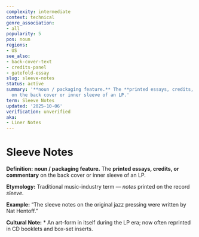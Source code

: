 ```yaml
---
complexity: intermediate
context: technical
genre_association:
- all
popularity: 5
pos: noun
regions:
- US
see_also:
- back-cover-text
- credits-panel
- gatefold-essay
slug: sleeve-notes
status: active
summary: '**noun / packaging feature.** The **printed essays, credits, or commentary**
  on the back cover or inner sleeve of an LP.'
term: Sleeve Notes
updated: '2025-10-06'
verification: unverified
aka:
- Liner Notes
---
```


# Sleeve Notes

**Definition:** **noun / packaging feature.** The **printed essays, credits, or commentary** on the back cover or inner sleeve of an LP.

**Etymology:** Traditional music-industry term — *notes* printed on the record *sleeve*.

**Example:** “The sleeve notes on the original jazz pressing were written by Nat Hentoff.”

**Cultural Note:** * An art-form in itself during the LP era; now often reprinted in CD booklets and box-set inserts.

